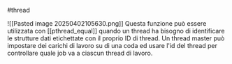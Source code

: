 #thread 

![[Pasted image 20250402105630.png]]
Questa funzione può essere utilizzata con [[pthread_equal]] quando un thread ha bisogno di identificare le strutture dati etichettate con il proprio ID di thread.
Un thread master può impostare dei carichi di lavoro su di una coda ed usare l'id del thread per controllare quale job va a ciascun thread di lavoro.